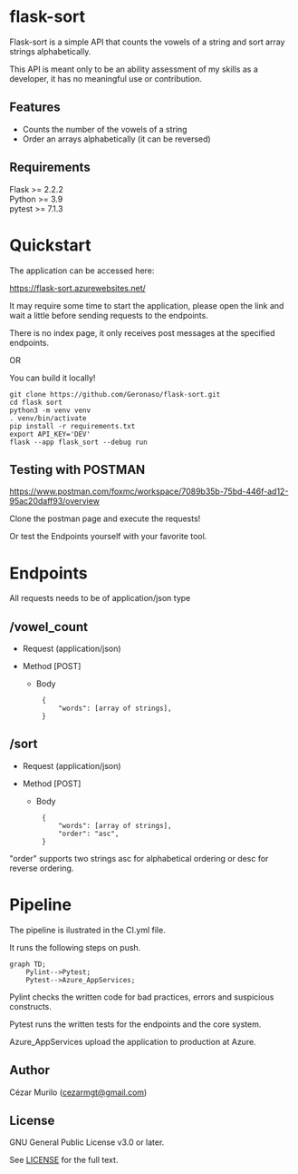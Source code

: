 # flask-sort
Flask-sort is a simple API that counts the vowels of a string and sort array strings alphabetically.

This API is meant only to be an ability assessment of my skills as a developer, it has no meaningful use or contribution.

## Features
* Counts the number of the vowels of a string
* Order an arrays alphabetically (it can be reversed)

## Requirements
Flask >= 2.2.2<br/>
Python >= 3.9<br/>
pytest >= 7.1.3

# Quickstart


The application can be accessed here: <br/>

https://flask-sort.azurewebsites.net/

It may require some time to start the application, please open the link and wait a little before sending requests to the endpoints.


There is no index page, it only receives post messages at the specified endpoints.

OR


You can build it locally!


```
git clone https://github.com/Geronaso/flask-sort.git
cd flask sort
python3 -m venv venv
. venv/bin/activate
pip install -r requirements.txt
export API_KEY='DEV'
flask --app flask_sort --debug run
```

## Testing with POSTMAN

https://www.postman.com/foxmc/workspace/7089b35b-75bd-446f-ad12-95ac20daff93/overview

Clone the postman page and execute the requests!

Or test the Endpoints yourself with your favorite tool.

# Endpoints

All requests needs to be of application/json type

## /vowel_count

+ Request (application/json)
+ Method [POST]

    + Body
```    
        {
            "words": [array of strings],
        }
```        

## /sort


+ Request (application/json)
+ Method [POST]

    + Body
```    
        {
            "words": [array of strings],
            "order": "asc",
        }
```        
"order" supports two strings asc for alphabetical ordering or desc for reverse ordering.

# Pipeline
The pipeline is ilustrated in the CI.yml file.

It runs the following steps on push.

```mermaid
graph TD;
    Pylint-->Pytest;
    Pytest-->Azure_AppServices;

```

Pylint checks the written code for bad practices, errors and suspicious constructs.

Pytest runs the written tests for the endpoints and the core system.

Azure_AppServices upload the application to production at Azure.

## Author
Cézar Murilo (cezarmgt@gmail.com)

## License

GNU General Public License v3.0 or later.

See [LICENSE](LICENSE) for the full text.

